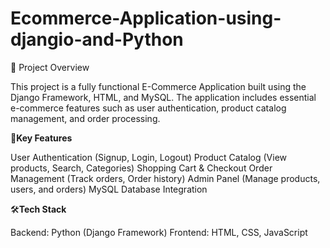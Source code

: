 # **Ecommerce-Application-using-djangio-and-Python**
📌 Project Overview  

This project is a fully functional E-Commerce Application built using the Django Framework, HTML, and MySQL. The application includes essential e-commerce features such as user authentication, product catalog management, and order processing.

🔑**Key Features**  

User Authentication (Signup, Login, Logout)
Product Catalog (View products, Search, Categories)
Shopping Cart & Checkout
Order Management (Track orders, Order history)
Admin Panel (Manage products, users, and orders)
MySQL Database Integration

🛠️**Tech Stack**  

Backend: Python (Django Framework)
Frontend: HTML, CSS, JavaScript
